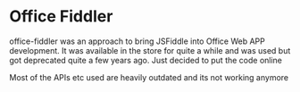 # Office Fiddler

office-fiddler was an approach to bring JSFiddle into Office Web APP development.
It was available in the store for quite a while and was used but got deprecated quite a few years ago.
Just decided to put the code online

Most of the APIs etc used are heavily outdated and its not working anymore
